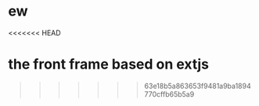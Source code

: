 ew
==
<<<<<<< HEAD

the front frame based on extjs
=======
>>>>>>> 63e18b5a863653f9481a9ba1894770cffb65b5a9
